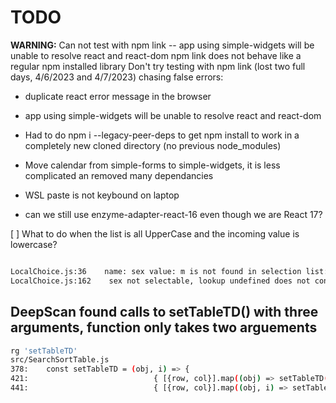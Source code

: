 
# TODO

**WARNING:** Can not test with npm link -- app using simple-widgets will be unable to resolve react and react-dom
npm link does not behave like a regular npm installed library
Don't try testing with npm link (lost two full days, 4/6/2023 and 4/7/2023) chasing false errors:

- duplicate react error message in the browser
- app using simple-widgets will be unable to resolve react and react-dom

- Had to do  npm i --legacy-peer-deps to get npm install to work in a completely new cloned directory (no previous node_modules)
- Move calendar from simple-forms to simple-widgets, it is less complicated an removed many dependancies
- WSL paste is not keybound on laptop
- can we still use enzyme-adapter-react-16 even though we are React 17?

[ ] What to do when the list is all UpperCase and the incoming value is lowercase?

```bash

LocalChoice.js:36    name: sex value: m is not found in selection list: (3) [{…}, {…}, {…}]
LocalChoice.js:162    sex not selectable, lookup undefined does not contain  m => m
```

## DeepScan found calls to setTableTD() with three arguments, function only takes two arguements

```bash
rg 'setTableTD'
src/SearchSortTable.js
378:    const setTableTD = (obj, i) => {
421:                            { [{row, col}].map((obj) => setTableTD(obj, index, idx)) }
441:                            { [{row, col}].map((obj, i) => setTableTD(obj, index, idx)) }
```
